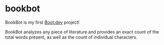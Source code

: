 # bookbot

BookBot is my first [Boot.dev](https://www.boot.dev) project!

BookBot analyzes any piece of literature and provides an exact count of the total words present, as well as the count of individual characters.
